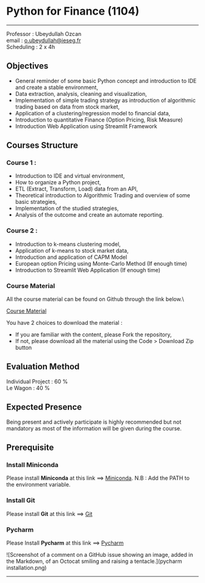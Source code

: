 # Python for Finance (1104)
---
Professor : Ubeydullah Ozcan\
email : o.ubeydullah@ieseg.fr\
Scheduling : 2 x 4h

## Objectives

* General reminder of some basic Python concept and introduction to IDE and create a stable environment,
* Data extraction, analysis, cleaning and visualization,
* Implementation of simple trading strategy as introduction of algorithmic trading based on data from stock market,
* Application of a clustering/regression model to financial data,
* Introduction to quantitative Finance (Option Pricing, Risk Measure)
* Introduction Web Application using Streamlit Framework

## Courses Structure


### Course 1 :
* Introduction to IDE and virtual environment,
* How to organize a Python project,
* ETL (Extract, Transform, Load) data from an API,
* Theoretical introduction to Algorithmic Trading and overview of some basic strategies,
* Implementation of the studied strategies,
* Analysis of the outcome and create an automate reporting.

### Course 2 :
* Introduction to k-means clustering model,
* Application of k-means to stock market data,
* Introduction and application of CAPM Model
* European option Pricing using Monte-Carlo Method (If enough time)
* Introduction to Streamlit Web Application (If enough time)

### Course Material
All the course material can be found on Github through the link below.\

[Course Material](https://github.com/UbeyOzcan/Py_for_Fin_IESEG)

You have 2 choices to download the material :
* If you are familiar with the content, please Fork the repository,
* If not, please download all the material using the Code > Download Zip button

## Evaluation Method

Individual Project : 60 %\
Le Wagon : 40 %

## Expected Presence

Being present and actively participate is highly recommended but not mandatory as most of the information will be given during the course.

## Prerequisite

### Install Miniconda

Please install **Miniconda** at this link ==> [Miniconda](https://docs.conda.io/projects/miniconda/en/latest/miniconda-install.html).
N.B : Add the PATH to the environment variable.

### Install Git

Please install **Git** at this link ==> [Git](https://git-scm.com/downloads)

### Pycharm

Please Install **Pycharm** at this link ==> [Pycharm](https://www.jetbrains.com/help/pycharm/installation-guide.html#standalone)

![Screenshot of a comment on a GitHub issue showing an image, added in the Markdown, of an Octocat smiling and raising a tentacle.](pycharm installation.png)

---
